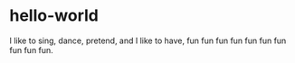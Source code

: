 # hello-world

I like to sing, dance, pretend, and I like to have,
fun fun fun fun fun fun fun fun fun fun.
